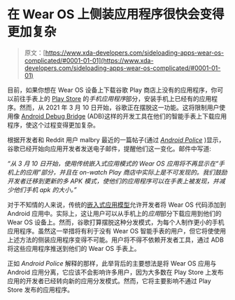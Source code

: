 # 在 Wear OS 上侧装应用程序很快会变得更加复杂

> 原文：[https://www.xda-developers.com/sideloading-apps-wear-os-complicated/#0001-01-01](https://www.xda-developers.com/sideloading-apps-wear-os-complicated/#0001-01-01)

目前，如果你想在 Wear OS 设备上下载谷歌 Play 商店上没有的应用程序，你可以前往手表上的 [Play Store](https://www.xda-developers.com/tag/google-play-store/) 的*手机应用程序*部分，安装手机上已经有的应用程序。然而，从 2021 年 3 月 10 日开始，谷歌正在摆脱这一功能。这将限制用户使用像 [Android Debug Bridge](https://www.xda-developers.com/install-adb-windows-macos-linux/) (ADB)这样的开发工具在他们的智能手表上下载应用程序，使这个过程变得更加复杂。

根据开发者和 Reddit 用户 malbry 最近的一篇帖子(通过 [*Android Police*](https://www.androidpolice.com/2021/02/12/wear-os-is-making-app-sideloading-much-more-difficult/) )显示，谷歌已经开始向应用开发者发送电子邮件，提醒他们这一变化。邮件中写道:

*“从 3 月 10 日开始，使用传统嵌入式应用模式的 Wear OS 应用将不再显示在“手机上的应用”部分，并且在 on-watch Play 商店中实际上是不可发现的。我们鼓励开发者迁移到更新的多 APK 模式，使他们的应用程序可以在手表上被发现，并减少他们手机 apk 的大小。”*

对于不知情的人来说，传统的[嵌入式应用模型](https://developer.android.com/training/wearables/apps/packaging#wear-1x)允许开发者将 Wear OS 代码添加到 Android 应用中。实际上，这让用户可以从手机上的*应用*部分下载应用到他们的 Wear OS 设备上。然而，谷歌打算摆脱这种分发模式，为每个人制作更小的手机应用程序。虽然这一举措将有利于没有 Wear OS 智能手表的用户，但它将使使用上述方法的侧装应用程序变得不可能。用户将不得不依赖开发者工具，通过 ADB 将这些应用程序推送到他们的 Wear OS 手表上。

正如 *Android Police* 解释的那样，此举背后的主要想法是将 Wear OS 应用与 Android 应用分离，它应该不会影响许多用户，因为大多数在 Play Store 上发布应用的开发者已经转向新的应用分发模式。然而，它将主要影响不通过 Play Store 发布的应用程序。